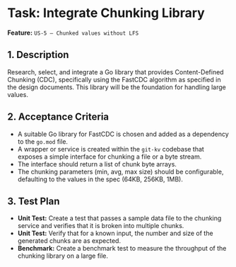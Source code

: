 # Task: Integrate Chunking Library

**Feature:** `US-5 — Chunked values without LFS`

## 1. Description

Research, select, and integrate a Go library that provides Content-Defined Chunking (CDC), specifically using the FastCDC algorithm as specified in the design documents. This library will be the foundation for handling large values.

## 2. Acceptance Criteria

- A suitable Go library for FastCDC is chosen and added as a dependency to the `go.mod` file.
- A wrapper or service is created within the `git-kv` codebase that exposes a simple interface for chunking a file or a byte stream.
- The interface should return a list of chunk byte arrays.
- The chunking parameters (min, avg, max size) should be configurable, defaulting to the values in the spec (64KB, 256KB, 1MB).

## 3. Test Plan

- **Unit Test:** Create a test that passes a sample data file to the chunking service and verifies that it is broken into multiple chunks.
- **Unit Test:** Verify that for a known input, the number and size of the generated chunks are as expected.
- **Benchmark:** Create a benchmark test to measure the throughput of the chunking library on a large file.
